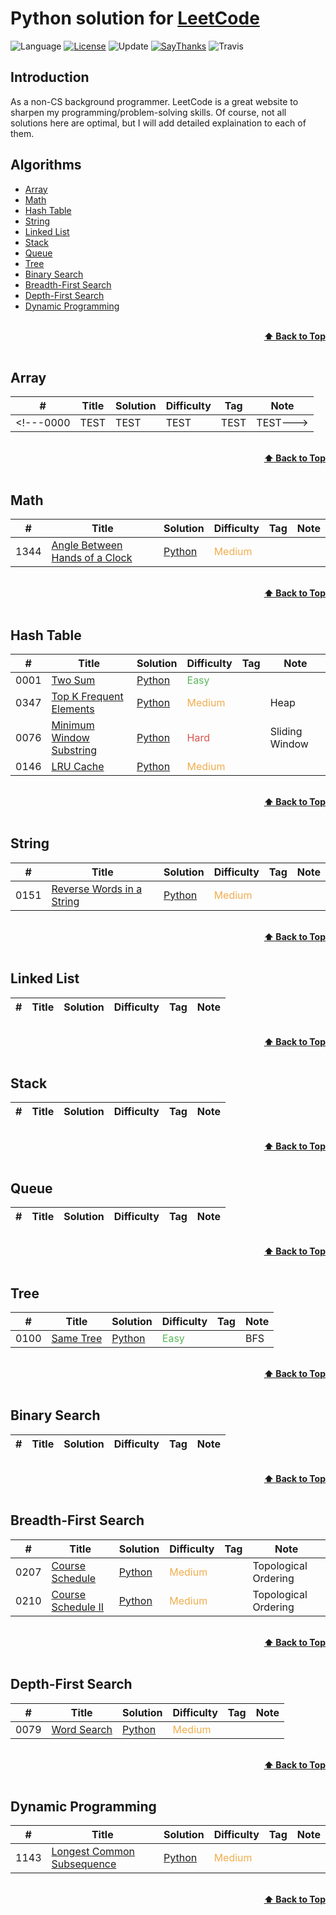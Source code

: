 # Python solution for [LeetCode](https://leetcode.com/problemset/all/)

![Language](https://img.shields.io/badge/language-Python-orange.svg)
[![License](https://img.shields.io/badge/license-MIT-blue.svg)](./LICENSE.md)
![Update](https://img.shields.io/badge/update-Weekly-green.svg)
[![SayThanks](https://img.shields.io/badge/say-Thanks-1EAEDB.svg)](https://saythanks.io/to/lht19900714%40gmail.com)
![Travis](https://travis-ci.com/lht19900714/Leetcode_Python.svg?branch=master)


## Introduction
As a non-CS background programmer. LeetCode is a great website to sharpen my programming/problem-solving skills. Of course, not all solutions here are optimal, but I will add detailed explaination to each of them.  



## Algorithms

* [Array](https://github.com/lht19900714/Leetcode_Python#array)
* [Math](https://github.com/lht19900714/Leetcode_Python#math)
* [Hash Table](https://github.com/lht19900714/Leetcode_Python#hash-table)
* [String](https://github.com/lht19900714/Leetcode_Python#string)
* [Linked List](https://github.com/lht19900714/Leetcode_Python#linked-list)
* [Stack](https://github.com/lht19900714/Leetcode_Python#stack)
* [Queue](https://github.com/lht19900714/Leetcode_Python#queue)
* [Tree](https://github.com/lht19900714/Leetcode_Python#tree)
* [Binary Search](https://github.com/lht19900714/Leetcode_Python#binary-search)
* [Breadth-First Search](https://github.com/lht19900714/Leetcode_Python#breadth-first-search)
* [Depth-First Search](https://github.com/lht19900714/Leetcode_Python#depth-first-search)
* [Dynamic Programming](https://github.com/lht19900714/Leetcode_Python#dynamic-programming)

<br/>
<div align="right">
    <b><a href="#algorithms">⬆️ Back to Top</a></b>
</div>
<br/>


## Array
|  #  | Title             |  Solution        | Difficulty     | Tag           |  Note| 
|-----|------------------ | ---------------- | -------------- |---------------|------|
<!---0000 | TEST             | TEST        | TEST     | TEST           | TEST--->
<br/>
<div align="right">
    <b><a href="#algorithms">⬆️ Back to Top</a></b>
</div>
<br/>

## Math
|  #  | Title             |  Solution        | Difficulty     | Tag           |  Note| 
|-----|------------------ | ---------------- | -------------- |---------------|------|
1344 | [Angle Between Hands of a Clock](https://leetcode.com/problems/angle-between-hands-of-a-clock/) | [Python](./Algorithms/Python/1344_Angle_Between_Hands_of_a_Clock) | <font color=#F0AD4E>Medium</font>  |            | 
<br/>
<div align="right">
    <b><a href="#algorithms">⬆️ Back to Top</a></b>
</div>
<br/>

## Hash Table
|  #  | Title             |  Solution        | Difficulty     | Tag           |  Note| 
|-----|------------------ | ---------------- | -------------- |---------------|------|
0001 | [Two Sum](https://leetcode.com/problems/two-sum/) | [Python](./Algorithms/Python/0001_Two_Sum)| <font color=#5CB85C>Easy</font>   |            | 
0347 | [Top K Frequent Elements](https://leetcode.com/problems/top-k-frequent-elements/) | [Python](./Algorithms/Python/0347_Top_K_Frequent_Elements)| <font color=#F0AD4E>Medium</font>    |            | Heap
0076 | [Minimum Window Substring](https://leetcode.com/problems/minimum-window-substring/) | [Python](./Algorithms/Python/0076_Minimum_Window_Substring)| <font color=#D9534F>Hard</font>   |            | Sliding Window
0146 | [LRU Cache](https://leetcode.com/problems/lru-cache/) | [Python](./Algorithms/Python/0146_LRU_Cache)| <font color=#F0AD4E>Medium</font>  |            | 
<br/>
<div align="right">
    <b><a href="#algorithms">⬆️ Back to Top</a></b>
</div>
<br/>

## String
|  #  | Title           |  Solution       | Difficulty    | Tag          | Note| 
|-----|---------------- | --------------- | ------------- |--------------|-----|
0151 | [Reverse Words in a String](https://leetcode.com/problems/reverse-words-in-a-string/) | [Python](./Algorithms/Python/0151_Reverse_Words_in_a_String)| <font color=#F0AD4E>Medium</font>   |            | 
<br/>
<div align="right">
    <b><a href="#algorithms">⬆️ Back to Top</a></b>
</div>
<br/>

## Linked List
|  #  | Title           |  Solution       | Difficulty    | Tag          | Note| 
|-----|---------------- | --------------- | ------------- |--------------|-----|

<br/>
<div align="right">
    <b><a href="#algorithms">⬆️ Back to Top</a></b>
</div>
<br/>

## Stack
|  #  | Title           |  Solution       | Difficulty    | Tag          | Note| 
|-----|---------------- | --------------- | ------------- |--------------|-----|

<br/>
<div align="right">
    <b><a href="#algorithms">⬆️ Back to Top</a></b>
</div>
<br/>

## Queue
|  #  | Title           |  Solution       | Difficulty    | Tag          | Note| 
|-----|---------------- | --------------- | ------------- |--------------|-----|

<br/>
<div align="right">
    <b><a href="#algorithms">⬆️ Back to Top</a></b>
</div>
<br/>

## Tree
|  #  | Title           |  Solution       | Difficulty    | Tag          | Note| 
|-----|---------------- | --------------- | ------------- |--------------|-----|
0100 | [Same Tree](https://leetcode.com/problems/same-tree/)              | [Python](./Algorithms/Python/0100_Same_Tree)          | <font color=#5CB85C>Easy</font>     |           |BFS  
<br/>
<div align="right">
    <b><a href="#algorithms">⬆️ Back to Top</a></b>
</div>
<br/>

## Binary Search
|  #  | Title           |  Solution       | Difficulty    | Tag          | Note| 
|-----|---------------- | --------------- | ------------- |--------------|-----|

<br/>
<div align="right">
    <b><a href="#algorithms">⬆️ Back to Top</a></b>
</div>
<br/>

## Breadth-First Search
|  #  | Title           |  Solution       | Difficulty    | Tag          | Note| 
|-----|---------------- | --------------- | ------------- |--------------|-----|
0207 | [Course Schedule](https://leetcode.com/problems/course-schedule/) | [Python](./Algorithms/Python/0207_Course_Schedule)|<font color=#F0AD4E>Medium</font>|  |Topological Ordering 
0210 | [Course Schedule II](https://leetcode.com/problems/course-schedule-ii/) | [Python](./Algorithms/Python/0210_Course_Schedule_II)|<font color=#F0AD4E>Medium</font>|  |Topological Ordering 
<br/>
<div align="right">
    <b><a href="#algorithms">⬆️ Back to Top</a></b>
</div>
<br/>

## Depth-First Search
|  #  | Title           |  Solution       | Difficulty    | Tag          | Note| 
|-----|---------------- | --------------- | ------------- |--------------|-----|
0079 | [Word Search](https://leetcode.com/problems/word-search/) | [Python](./Algorithms/Python/0079_Word_Search)|<font color=#F0AD4E>Medium</font>|  |
<br/>
<div align="right">
    <b><a href="#algorithms">⬆️ Back to Top</a></b>
</div>
<br/>

## Dynamic Programming
|  #  | Title           |  Solution       | Difficulty    | Tag          | Note| 
|-----|---------------- | --------------- | ------------- |--------------|-----|
1143 | [Longest Common Subsequence](https://leetcode.com/problems/longest-common-subsequence/) | [Python](./Algorithms/Python/1143_Longest_Common_Subsequence) | <font color=#F0AD4E>Medium</font>  |            | 
<br/>
<div align="right">
    <b><a href="#algorithms">⬆️ Back to Top</a></b>
</div>
<br/>


